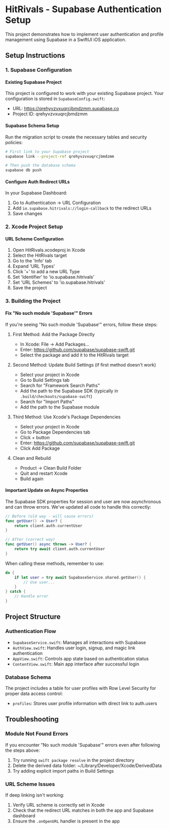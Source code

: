 # HitRivals - Supabase Authentication Setup

This project demonstrates how to implement user authentication and profile management using Supabase in a SwiftUI iOS application.

## Setup Instructions

### 1. Supabase Configuration

#### Existing Supabase Project
This project is configured to work with your existing Supabase project. Your configuration is stored in `SupabaseConfig.swift`:
- URL: https://qrehyvzvxuqrcjbmdzmm.supabase.co
- Project ID: qrehyvzvxuqrcjbmdzmm

#### Supabase Schema Setup
Run the migration script to create the necessary tables and security policies:

```bash
# First link to your Supabase project
supabase link --project-ref qrehyvzvxuqrcjbmdzmm

# Then push the database schema
supabase db push
```

#### Configure Auth Redirect URLs
In your Supabase Dashboard:
1. Go to Authentication → URL Configuration
2. Add `io.supabase.hitrivals://login-callback` to the redirect URLs
3. Save changes

### 2. Xcode Project Setup

#### URL Scheme Configuration
1. Open HitRivals.xcodeproj in Xcode
2. Select the HitRivals target
3. Go to the 'Info' tab
4. Expand 'URL Types'
5. Click '+' to add a new URL Type
6. Set 'Identifier' to 'io.supabase.hitrivals'
7. Set 'URL Schemes' to 'io.supabase.hitrivals'
8. Save the project

### 3. Building the Project

#### Fix "No such module 'Supabase'" Errors
If you're seeing "No such module 'Supabase'" errors, follow these steps:

1. First Method: Add the Package Directly
   - In Xcode: File → Add Packages...
   - Enter: https://github.com/supabase/supabase-swift.git
   - Select the package and add it to the HitRivals target

2. Second Method: Update Build Settings (if first method doesn't work)
   - Select your project in Xcode
   - Go to Build Settings tab
   - Search for "Framework Search Paths"
   - Add the path to the Supabase SDK (typically in `.build/checkouts/supabase-swift`)
   - Search for "Import Paths" 
   - Add the path to the Supabase module

3. Third Method: Use Xcode's Package Dependencies
   - Select your project in Xcode
   - Go to Package Dependencies tab
   - Click + button
   - Enter: https://github.com/supabase/supabase-swift.git
   - Click Add Package

4. Clean and Rebuild
   - Product → Clean Build Folder
   - Quit and restart Xcode
   - Build again

#### Important Update on Async Properties
The Supabase SDK properties for session and user are now asynchronous and can throw errors. We've updated all code to handle this correctly:

```swift
// Before (old way - will cause errors)
func getUser() -> User? {
    return client.auth.currentUser
}

// After (correct way)
func getUser() async throws -> User? {
    return try await client.auth.currentUser
}
```

When calling these methods, remember to use:

```swift
do {
    if let user = try await SupabaseService.shared.getUser() {
        // Use user...
    }
} catch {
    // Handle error
}
```

## Project Structure

### Authentication Flow
- `SupabaseService.swift`: Manages all interactions with Supabase
- `AuthView.swift`: Handles user login, signup, and magic link authentication
- `AppView.swift`: Controls app state based on authentication status
- `ContentView.swift`: Main app interface after successful login

### Database Schema
The project includes a table for user profiles with Row Level Security for proper data access control:
- `profiles`: Stores user profile information with direct link to auth.users

## Troubleshooting

### Module Not Found Errors
If you encounter "No such module 'Supabase'" errors even after following the steps above:
1. Try running `swift package resolve` in the project directory
2. Delete the derived data folder: ~/Library/Developer/Xcode/DerivedData
3. Try adding explicit import paths in Build Settings

### URL Scheme Issues
If deep linking isn't working:
1. Verify URL scheme is correctly set in Xcode
2. Check that the redirect URL matches in both the app and Supabase dashboard
3. Ensure the `.onOpenURL` handler is present in the app 